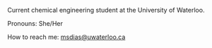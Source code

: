 Current chemical engineering student at the University of Waterloo.

Pronouns: She/Her

How to reach me: msdias@uwaterloo.ca

<!--
**mikhaella-dias/mikhaella-dias** is a ✨ _special_ ✨ repository because its `README.md` (this file) appears on your GitHub profile.

